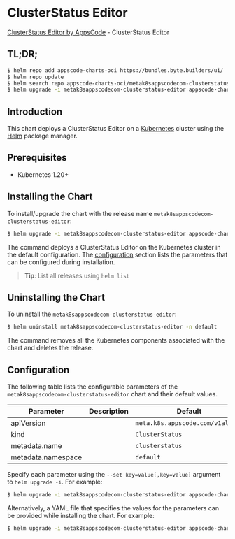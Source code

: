 # ClusterStatus Editor

[ClusterStatus Editor by AppsCode](https://byte.builders) - ClusterStatus Editor

## TL;DR;

```bash
$ helm repo add appscode-charts-oci https://bundles.byte.builders/ui/
$ helm repo update
$ helm search repo appscode-charts-oci/metak8sappscodecom-clusterstatus-editor --version=v0.4.21
$ helm upgrade -i metak8sappscodecom-clusterstatus-editor appscode-charts-oci/metak8sappscodecom-clusterstatus-editor -n default --create-namespace --version=v0.4.21
```

## Introduction

This chart deploys a ClusterStatus Editor on a [Kubernetes](http://kubernetes.io) cluster using the [Helm](https://helm.sh) package manager.

## Prerequisites

- Kubernetes 1.20+

## Installing the Chart

To install/upgrade the chart with the release name `metak8sappscodecom-clusterstatus-editor`:

```bash
$ helm upgrade -i metak8sappscodecom-clusterstatus-editor appscode-charts-oci/metak8sappscodecom-clusterstatus-editor -n default --create-namespace --version=v0.4.21
```

The command deploys a ClusterStatus Editor on the Kubernetes cluster in the default configuration. The [configuration](#configuration) section lists the parameters that can be configured during installation.

> **Tip**: List all releases using `helm list`

## Uninstalling the Chart

To uninstall the `metak8sappscodecom-clusterstatus-editor`:

```bash
$ helm uninstall metak8sappscodecom-clusterstatus-editor -n default
```

The command removes all the Kubernetes components associated with the chart and deletes the release.

## Configuration

The following table lists the configurable parameters of the `metak8sappscodecom-clusterstatus-editor` chart and their default values.

|     Parameter      | Description |                   Default                   |
|--------------------|-------------|---------------------------------------------|
| apiVersion         |             | <code>meta.k8s.appscode.com/v1alpha1</code> |
| kind               |             | <code>ClusterStatus</code>                  |
| metadata.name      |             | <code>clusterstatus</code>                  |
| metadata.namespace |             | <code>default</code>                        |


Specify each parameter using the `--set key=value[,key=value]` argument to `helm upgrade -i`. For example:

```bash
$ helm upgrade -i metak8sappscodecom-clusterstatus-editor appscode-charts-oci/metak8sappscodecom-clusterstatus-editor -n default --create-namespace --version=v0.4.21 --set apiVersion=meta.k8s.appscode.com/v1alpha1
```

Alternatively, a YAML file that specifies the values for the parameters can be provided while
installing the chart. For example:

```bash
$ helm upgrade -i metak8sappscodecom-clusterstatus-editor appscode-charts-oci/metak8sappscodecom-clusterstatus-editor -n default --create-namespace --version=v0.4.21 --values values.yaml
```
